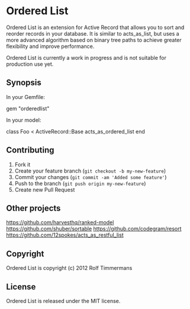 # Ordered List

Ordered List is an extension for Active Record that allows you to sort and
reorder records in your database. It is similar to acts_as_list, but uses a
more advanced algorithm based on binary tree paths to achieve greater
flexibility and improve performance.

Ordered List is currently a work in progress and is not suitable for
production use yet.

## Synopsis

In your Gemfile:

  gem "orderedlist"

In your model:

  class Foo < ActiveRecord::Base
    acts_as_ordered_list
  end

## Contributing

1. Fork it
2. Create your feature branch (`git checkout -b my-new-feature`)
3. Commit your changes (`git commit -am 'Added some feature'`)
4. Push to the branch (`git push origin my-new-feature`)
5. Create new Pull Request

## Other projects

https://github.com/harvesthq/ranked-model
https://github.com/shuber/sortable
https://github.com/codegram/resort
https://github.com/12spokes/acts_as_restful_list

## Copyright

Ordered List is copyright (c) 2012 Rolf Timmermans

## License

Ordered List is released under the MIT license.
